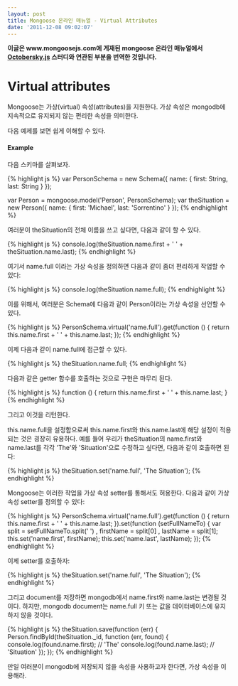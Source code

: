 ```yaml
---
layout: post
title: Mongoose 온라인 매뉴얼 - Virtual Attributes
date: '2011-12-08 09:02:07'
---
```


<p><strong>이글은 www.mongoosejs.com에 게재된 mongoose 온라인 매뉴얼에서 <a href="http://www.facebook.com/octoberskyjs" target="_blank">Octobersky.js</a> 스터디와 연관된 부분을 번역한 것입니다.</strong></p>
<h1>Virtual attributes</h1>
<p>Mongoose는 가상(virtual) 속성(attributes)을 지원한다. 가상 속성은 mongodb에 지속적으로 유지되지 않는 편리한 속성을 의미한다.</p>
<p>다음 예제를 보면 쉽게 이해할 수 있다.</p>
<h4>Example</h4>
<p>다음 스키마를 살펴보자.</p>

{% highlight js %}
var PersonSchema = new Schema({
  name: {
    first: String,
    last: String
  }
});

var Person = mongoose.model('Person', PersonSchema);
var theSituation = new Person({
  name: { first: 'Michael', last: 'Sorrentino' }
});
{% endhighlight %}

<p>여러분이 theSituation의 전체 이름을 쓰고 싶다면, 다음과 같이 할 수 있다.</p>

{% highlight js %}
console.log(theSituation.name.first + ' ' + theSituation.name.last);
{% endhighlight %}

<p>여기서 name.full 이라는 가상 속성을 정의하면 다음과 같이 좀더 편리하게 작업할 수 있다:</p>

{% highlight js %}
console.log(theSituation.name.full);
{% endhighlight %}

<p>이를 위해서, 여러분은 Schema에 다음과 같이 Person이라는 가상 속성을 선언할 수 있다.</p>

{% highlight js %}
PersonSchema.virtual('name.full').get(function () {
  return this.name.first + ' ' + this.name.last;
});
{% endhighlight %}

<p>이제 다음과 같이 name.full에 접근할 수 있다.</p>

{% highlight js %}
theSituation.name.full;
{% endhighlight %}

<p>다음과 같은 getter 함수를 호출하는 것으로 구현은 마무리 된다.</p>

{% highlight js %}
function () {
  return this.name.first + ' ' + this.name.last;
}
{% endhighlight %}

<p>그리고 이것을 리턴한다.</p>
<p>this.name.full을 설정함으로써 this.name.first와 this.name.last에 해당 설정이 적용되는 것은 굉장히 유용하다. 예를 들어 우리가 theSituation의 name.first와 name.last를 각각 'The'와 'Situation'으로 수정하고 싶다면, 다음과 같이 호출하면 된다:</p>

{% highlight js %}
theSituation.set('name.full', 'The Situation');
{% endhighlight %}

<p>Mongoose는 이러한 작업을 가상 속성 setter를 통해서도 허용한다. 다음과 같이 가상 속성 setter를 정의할 수 있다:</p>

{% highlight js %}
PersonSchema.virtual('name.full').get(function () {
  return this.name.first + ' ' + this.name.last;
}).set(function (setFullNameTo) {
  var split = setFullNameTo.split(' ')
    , firstName = split[0]
    , lastName = split[1];
  this.set('name.first', firstName);
  this.set('name.last', lastName);
});
{% endhighlight %}

<p>이제 setter를 호출하자:</p>

{% highlight js %}
theSituation.set('name.full', 'The Situation');
{% endhighlight %}

<p>그리고 document를 저장하면 mongodb에서 name.first와 name.last는 변경될 것이다. 하지만, mongodb document는 name.full 키 또는 값을 데이터베이스에 유지하지 않을 것이다.</p>

{% highlight js %}
theSituation.save(function (err) {
  Person.findById(theSituation._id, function (err, found) {
    console.log(found.name.first); // 'The'
    console.log(found.name.last);  // 'Situation'
  });
});
{% endhighlight %}

<p>만일 여러분이 mongodb에 저장되지 않을 속성을 사용하고자 한다면, 가상 속성을 이용해라.</p>
